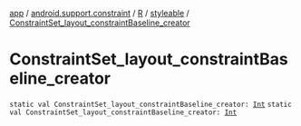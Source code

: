 [app](../../../index.md) / [android.support.constraint](../../index.md) / [R](../index.md) / [styleable](index.md) / [ConstraintSet_layout_constraintBaseline_creator](./-constraint-set_layout_constraint-baseline_creator.md)

# ConstraintSet_layout_constraintBaseline_creator

`static val ConstraintSet_layout_constraintBaseline_creator: `[`Int`](https://kotlinlang.org/api/latest/jvm/stdlib/kotlin/-int/index.html)
`static val ConstraintSet_layout_constraintBaseline_creator: `[`Int`](https://kotlinlang.org/api/latest/jvm/stdlib/kotlin/-int/index.html)